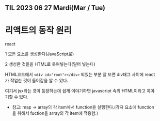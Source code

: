 ## TIL 2023 06 27 Mardi(Mar / Tue) 

<h1>리액트의 동작 원리</h1>

react 

1 모든 요소를 생성한다(JavaScript로)

2 생성한 것들을 HTML로 욱여넣는다(밀어 넣는다)

HTML코드에서 ```<div id="root"></div>``` 되있는 부분 잘 보면 div태그 사이에 react가 작업한 것이 들어감을 알 수 있다.


여기서 jsx라는 것이 등장하는데 쉽게 이야기하면 javascript 속의 HTML이라고 이야기할 수 있다. 


+ 참고: map -> array의 각 item에서 function을 실행한다.(각자 요소에 function을 취해서 fuction을 array의 각 item에 적용함.)

